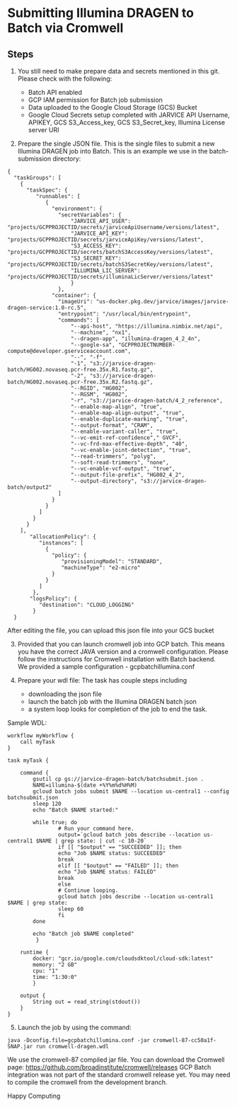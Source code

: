 # Submitting Illumina DRAGEN to Batch via Cromwell

## Steps

1. You still need to make prepare data and secrets mentioned in this git.
	Please check with the following:
	- Batch API enabled
	- GCP IAM permission for Batch job submission
	- Data uploaded to the Google Cloud Storage (GCS) Bucket
	- Google Cloud Secrets setup completed with JARVICE API Username, APIKEY, GCS S3_Access_key, GCS S3_Secret_key, Illumina License server URI

2. Prepare the single JSON file. 
	This is the single files to submit a new Illumina DRAGEN job into Batch.  This is an example we use in the batch-submission directory:
```
{
  "taskGroups": [
    {
      "taskSpec": {
         "runnables": [
			{
              "environment": {
            	"secretVariables": {
                	"JARVICE_API_USER": "projects/GCPPROJECTID/secrets/jarviceApiUsername/versions/latest",
                    "JARVICE_API_KEY": "projects/GCPPROJECTID/secrets/jarviceApiKey/versions/latest",
                    "S3_ACCESS_KEY": "projects/GCPPROJECTID/secrets/batchS3AccessKey/versions/latest",
                    "S3_SECRET_KEY": "projects/GCPPROJECTID/secrets/batchS3SecretKey/versions/latest",
                    "ILLUMINA_LIC_SERVER": "projects/GCPPROJECTID/secrets/illuminaLicServer/versions/latest"
              		}
            	},          
           	  "container": {
        		"imageUri": "us-docker.pkg.dev/jarvice/images/jarvice-dragen-service:1.0-rc.5",
              	"entrypoint": "/usr/local/bin/entrypoint",
              	"commands": [
                	"--api-host", "https://illumina.nimbix.net/api",
                	"--machine", "nx1",
                	"--dragen-app", "illumina-dragen_4_2_4n",
					"--google-sa", "GCPPROJECTNUMBER-compute@developer.gserviceaccount.com",
					"--", "-f",
					"-1", "s3://jarvice-dragen-batch/HG002.novaseq.pcr-free.35x.R1.fastq.gz",
					"-2", "s3://jarvice-dragen-batch/HG002.novaseq.pcr-free.35x.R2.fastq.gz",
					"--RGID", "HG002",
					"--RGSM", "HG002",
					"-r", "s3://jarvice-dragen-batch/4_2_reference",
					"--enable-map-align", "true",
					"--enable-map-align-output", "true",
					"--enable-duplicate-marking", "true",
					"--output-format", "CRAM",
					"--enable-variant-caller", "true",
					"--vc-emit-ref-confidence"," GVCF",
					"--vc-frd-max-effective-depth", "40",
					"--vc-enable-joint-detection", "true",
					"--read-trimmers", "polyg",
					"--soft-read-trimmers", "none",
					"--vc-enable-vcf-output", "true",
					"--output-file-prefix", "HG002_4_2",
					"--output-directory", "s3://jarvice-dragen-batch/output2"
				]
			  }
            }
          ]
        }
      }
    ],     
       "allocationPolicy": {
          "instances": [
            {
              "policy": {
                 "provisioningModel": "STANDARD",
                 "machineType": "e2-micro"
              }
            } 
          ]
        },
       "logsPolicy": {
          "destination": "CLOUD_LOGGING"
        }
  }
  ```
  
  After editing the file, you can upload this json file into your GCS bucket
  
3. Provided that you can launch cromwell job into GCP batch. This means you have the correct JAVA version and a cromwell configuration.
	Please follow the instructions for Cromwell installation with Batch backend.  
	We provided a sample configuration - gcpbatchillumina.conf

4. Prepare your wdl file:
The task has couple steps including
	- downloading the json file
	- launch the batch job with the Illumina DRAGEN batch json
	- a system loop looks for completion of the job to end the task.

Sample WDL: 
	
```
workflow myWorkflow {
    call myTask
}

task myTask {

    command {
        gsutil cp gs://jarvice-dragen-batch/batchsubmit.json .
        NAME=illumina-$(date +%Y%m%d%H%M)
        gcloud batch jobs submit $NAME --location us-central1 --config batchsubmit.json
        sleep 120
        echo "Batch $NAME started:"

        while true; do
                # Run your command here.
                output=`gcloud batch jobs describe --location us-central1 $NAME | grep state: | cut -c 10-20`
                if [[ "$output" == "SUCCEEDED" ]]; then
                echo "Job $NAME status: SUCCEEDED"
                break
                elif [[ "$output" == "FAILED" ]]; then
                echo "Job $NAME status: FAILED"
                break
                else
                # Continue looping.
                gcloud batch jobs describe --location us-central1 $NAME | grep state:
                sleep 60
                fi
        done

        echo "Batch job $NAME completed"
         }
    
    runtime {
        docker: "gcr.io/google.com/cloudsdktool/cloud-sdk:latest"
        memory: "2 GB"
        cpu: "1"
        time: "1:30:0"
        }

    output {
        String out = read_string(stdout())
    }
}
```

5. Launch the job by using the command:

`java -Dconfig.file=gcpbatchillumina.conf -jar cromwell-87-cc50a1f-SNAP.jar run cromwell-dragen.wdl`

We use the cromwell-87 compiled jar file. You can download the Cromwell page: https://github.com/broadinstitute/cromwell/releases
GCP Batch integration was not part of the standard cromwell release yet. You may need to compile the cromwell from the development branch.

Happy Computing
